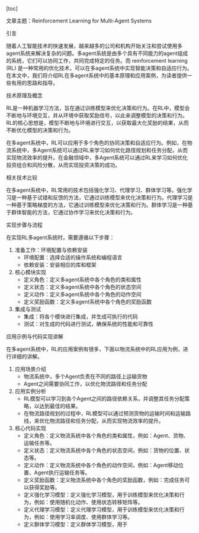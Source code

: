 
[toc]                    
                
                
文章主题：Reinforcement Learning for Multi-Agent Systems

引言

随着人工智能技术的快速发展，越来越多的公司和机构开始关注和尝试使用多agent系统来解决复杂的问题。多agent系统是由多个具有不同能力的agent组成的系统，它们可以协同工作，共同完成特定的任务。而 reinforcement learning (RL) 是一种常用的优化技术，可以在多agent系统中实现智能决策和自适应行为。在本文中，我们将介绍RL在多agent系统中的基本原理和应用案例，为读者提供一些有用的思路和指导。

技术原理及概念

RL是一种机器学习方法，旨在通过训练模型来优化决策和行为。在RL中，模型会不断地与环境交互，并从环境中获取奖励信号，以此来调整模型的决策和行为。RL的核心思想是，模型不断地与环境进行交互，以获取最大化奖励的结果，从而不断优化模型的决策和行为。

在多agent系统中，RL可以应用于多个角色的协同决策和自适应行为。例如，在物流系统中，多Agent系统可以通过RL来学习如何优化路径规划和任务分配，从而实现物流效率的提升。在金融领域中，多Agent系统可以通过RL来学习如何优化投资组合和风险分散，从而实现投资决策的成功。

相关技术比较

在多agent系统中，RL常用的技术包括强化学习、代理学习、群体学习等。强化学习是一种基于试错和反馈的方法，它通过训练模型来优化决策和行为。代理学习是一种基于策略梯度的方法，它通过训练模型来优化决策和行为。群体学习是一种基于群体智能的方法，它通过协作学习来优化决策和行为。

实现步骤与流程

在实现RL多agent系统时，需要遵循以下步骤：

1. 准备工作：环境配置与依赖安装
   - 环境配置：选择合适的操作系统和编程语言
   - 依赖安装：安装相应的库和框架
2. 核心模块实现
   - 定义角色：定义多agent系统中各个角色的类和属性
   - 定义状态：定义多agent系统中各个角色的状态空间
   - 定义动作：定义多agent系统中各个角色的动作空间
   - 定义奖励函数：定义多agent系统中各个角色的奖励函数
3. 集成与测试
   - 集成：将各个模块进行集成，并生成可执行的代码
   - 测试：对生成的代码进行测试，确保系统的性能和可靠性

应用示例与代码实现讲解

在多agent系统中，RL的应用案例有很多，下面以物流系统中的RL应用为例，进行详细的讲解。

1. 应用场景介绍
   - 物流系统中，多个Agent负责在不同的路径上运输货物
   - Agent之间需要协同工作，以优化物流路径和任务分配
2. 应用实例分析
   - RL模型可以学习到各个Agent之间的路径依赖关系，并调整其任务分配策略，以达到最佳的结果。
   - 在物流路径规划的过程中，RL模型可以通过预测货物的运输时间和运输路线，来优化物流路径和任务分配，从而实现物流效率的提升。
3. 核心代码实现
   - 定义角色：定义物流系统中各个角色的类和属性，例如：Agent、货物、运输任务等。
   - 定义状态：定义物流系统中各个角色的状态空间，例如：货物的位置、状态等。
   - 定义动作：定义物流系统中各个角色的动作空间，例如：Agent移动位置、Agent执行运输任务等。
   - 定义奖励函数：定义物流系统中各个角色的奖励函数，例如：完成任务可以获得奖励等。
   - 定义强化学习模型：定义强化学习模型，用于训练模型来优化决策和行为，例如：使用随机化动作、使用状态转移矩阵等。
   - 定义代理学习模型：定义代理学习模型，用于训练模型来优化决策和行为，例如：使用学习率调度、使用群体学习等。
   - 定义群体学习模型：定义群体学习模型，用于

